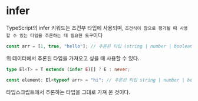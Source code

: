 # infer

TypeScript의 infer 키워드는 조건부 타입에 사용되며, `조건식이 참으로 평가될 때 사용할 수 있는 타입을 추론하는 데 필요한 도구`이다

```typescript
const arr = [1, true, "hello"]; // 추론된 타입 (string | number | boolean)[]
```

위 데이터에서 추론된 타입을 가져오고 싶을 때 사용할 수 있다.

```typescript
type El<T> = T extends (infer E)[] ? E : never;

const element: El<typeof arr> = "hi"; // 추론된 타입 string | number | boolean
```

타입스크립트에서 추론하는 타입을 그대로 가져 온 것이다.
